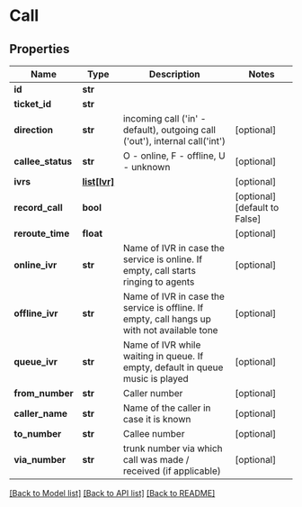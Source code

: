 # Call

## Properties
Name | Type | Description | Notes
------------ | ------------- | ------------- | -------------
**id** | **str** |  | 
**ticket_id** | **str** |  | 
**direction** | **str** | incoming call (&#39;in&#39; - default), outgoing call (&#39;out&#39;), internal call(&#39;int&#39;) | [optional] 
**callee_status** | **str** | O - online, F - offline, U - unknown | [optional] 
**ivrs** | [**list[Ivr]**](Ivr.md) |  | [optional] 
**record_call** | **bool** |  | [optional] [default to False]
**reroute_time** | **float** |  | [optional] 
**online_ivr** | **str** | Name of IVR in case the service is online. If empty, call starts ringing to agents | [optional] 
**offline_ivr** | **str** | Name of IVR in case the service is offline. If empty, call hangs up with not available tone | [optional] 
**queue_ivr** | **str** | Name of IVR while waiting in queue. If empty, default in queue music is played | [optional] 
**from_number** | **str** | Caller number | [optional] 
**caller_name** | **str** | Name of the caller in case it is known | [optional] 
**to_number** | **str** | Callee number | [optional] 
**via_number** | **str** | trunk number via which call was made / received (if applicable) | [optional] 

[[Back to Model list]](../README.md#documentation-for-models) [[Back to API list]](../README.md#documentation-for-api-endpoints) [[Back to README]](../README.md)


